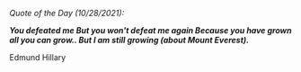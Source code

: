 *Quote of the Day (10/28/2021):*

_**You defeated me But you won't defeat me again Because you have grown all you can grow.. But I am still growing (about Mount Everest).**_

Edmund Hillary